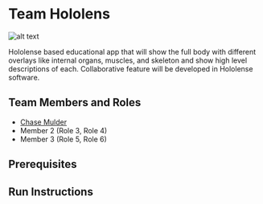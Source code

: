 # Team Hololens
![alt text](https://user-images.githubusercontent.com/77690673/190922487-9f2acc01-10a0-4b4b-80ce-abb275045d4e.png)

Hololense based educational app that will show the full body with different overlays like internal organs, muscles, and skeleton and show high level descriptions of each. Collaborative feature will be developed in Hololense software. 

## Team Members and Roles

* [Chase Mulder](https://github.com/ChaseMulder/)
* Member 2 (Role 3, Role 4)
* Member 3 (Role 5, Role 6)

## Prerequisites

## Run Instructions
